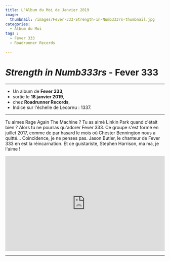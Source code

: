 ```yaml
---
title: L'Album du Moi de Janvier 2019
image: 
  thumbnail: /images/Fever-333-Strength-in-Numb333rs-thumbnail.jpg
categories:
  - Album du Moi
tags :
  - Fever 333
  - Roadrunner Records

---
```


# _Strength in Numb333rs_ - Fever 333

---

- Un album de **Fever 333**,
- sortie le **18 janvier 2019**,
- chez **Roadrunner Records**,
- Indice sur l'échelle de Lecornu : 1337.

---

Tu aimes Rage Again The Machine ? Tu as aimé Linkin Park quand c'était bien ? Alors tu ne pourras qu'adorer Fever 333. 
Ce groupe s'est formé en juillet 2017, comme de par hasard le mois où Chester Bennington nous a quitté... Coincidence, je ne penses pas. Jason Butler, le chanteur de Fever 333 en est la réincarnation. Et ce guistariste, Stephen Harrison, ma ma, je l'aime !

<iframe src="https://open.spotify.com/album/5PvosHtqCuqLK8A131lGZf" width="100%" height="300" frameborder="0" allowtransparency="true" allow="encrypted-media"></iframe>

---

